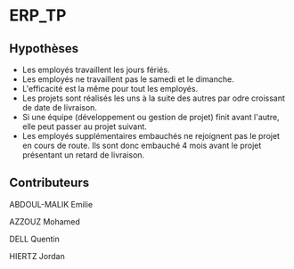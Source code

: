 # ERP_TP

## Hypothèses

 * Les employés travaillent les jours fériés.
 * Les employés ne travaillent pas le samedi et le dimanche.
 * L'efficacité est la même pour tout les employés.
 * Les projets sont réalisés les uns à la suite des autres par odre croissant de date de livraison.
 * Si une équipe (développement ou gestion de projet) finit avant l'autre, elle peut passer au projet suivant.
 * Les employés supplémentaires embauchés ne rejoignent pas le projet en cours de route. Ils sont donc embauché 4 mois avant le projet présentant un retard de livraison.


## Contributeurs 

ABDOUL-MALIK Emilie 

AZZOUZ Mohamed 

DELL Quentin 

HIERTZ Jordan